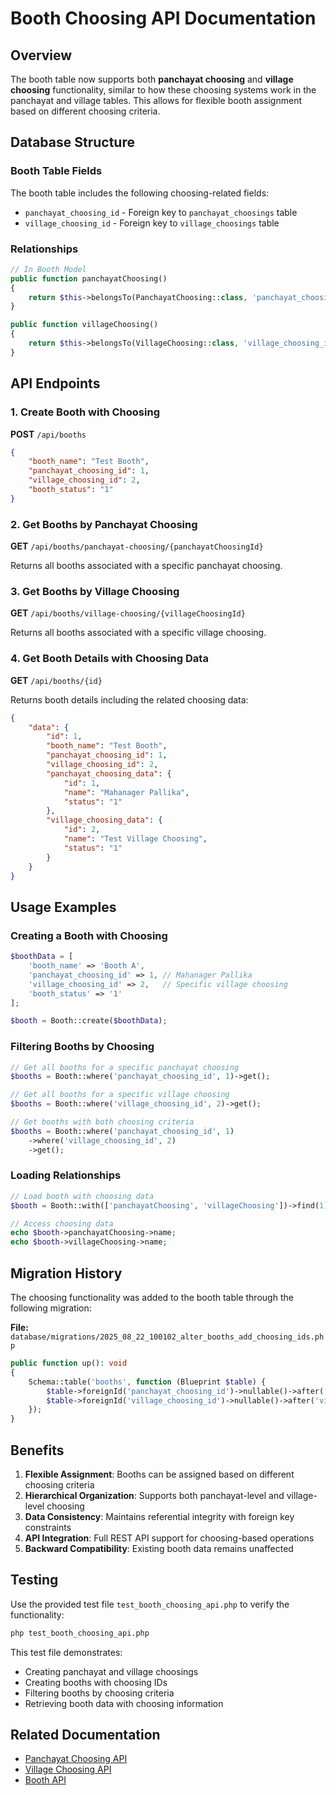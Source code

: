 # Booth Choosing API Documentation

## Overview

The booth table now supports both **panchayat choosing** and **village choosing** functionality, similar to how these choosing systems work in the panchayat and village tables. This allows for flexible booth assignment based on different choosing criteria.

## Database Structure

### Booth Table Fields

The booth table includes the following choosing-related fields:

- `panchayat_choosing_id` - Foreign key to `panchayat_choosings` table
- `village_choosing_id` - Foreign key to `village_choosings` table

### Relationships

```php
// In Booth Model
public function panchayatChoosing()
{
    return $this->belongsTo(PanchayatChoosing::class, 'panchayat_choosing_id');
}

public function villageChoosing()
{
    return $this->belongsTo(VillageChoosing::class, 'village_choosing_id');
}
```

## API Endpoints

### 1. Create Booth with Choosing

**POST** `/api/booths`

```json
{
    "booth_name": "Test Booth",
    "panchayat_choosing_id": 1,
    "village_choosing_id": 2,
    "booth_status": "1"
}
```

### 2. Get Booths by Panchayat Choosing

**GET** `/api/booths/panchayat-choosing/{panchayatChoosingId}`

Returns all booths associated with a specific panchayat choosing.

### 3. Get Booths by Village Choosing

**GET** `/api/booths/village-choosing/{villageChoosingId}`

Returns all booths associated with a specific village choosing.

### 4. Get Booth Details with Choosing Data

**GET** `/api/booths/{id}`

Returns booth details including the related choosing data:

```json
{
    "data": {
        "id": 1,
        "booth_name": "Test Booth",
        "panchayat_choosing_id": 1,
        "village_choosing_id": 2,
        "panchayat_choosing_data": {
            "id": 1,
            "name": "Mahanager Pallika",
            "status": "1"
        },
        "village_choosing_data": {
            "id": 2,
            "name": "Test Village Choosing",
            "status": "1"
        }
    }
}
```

## Usage Examples

### Creating a Booth with Choosing

```php
$boothData = [
    'booth_name' => 'Booth A',
    'panchayat_choosing_id' => 1, // Mahanager Pallika
    'village_choosing_id' => 2,   // Specific village choosing
    'booth_status' => '1'
];

$booth = Booth::create($boothData);
```

### Filtering Booths by Choosing

```php
// Get all booths for a specific panchayat choosing
$booths = Booth::where('panchayat_choosing_id', 1)->get();

// Get all booths for a specific village choosing
$booths = Booth::where('village_choosing_id', 2)->get();

// Get booths with both choosing criteria
$booths = Booth::where('panchayat_choosing_id', 1)
    ->where('village_choosing_id', 2)
    ->get();
```

### Loading Relationships

```php
// Load booth with choosing data
$booth = Booth::with(['panchayatChoosing', 'villageChoosing'])->find(1);

// Access choosing data
echo $booth->panchayatChoosing->name;
echo $booth->villageChoosing->name;
```

## Migration History

The choosing functionality was added to the booth table through the following migration:

**File:** `database/migrations/2025_08_22_100102_alter_booths_add_choosing_ids.php`

```php
public function up(): void
{
    Schema::table('booths', function (Blueprint $table) {
        $table->foreignId('panchayat_choosing_id')->nullable()->after('panchayat_id')->constrained('panchayat_choosings')->nullOnDelete();
        $table->foreignId('village_choosing_id')->nullable()->after('village_choosing')->constrained('village_choosings')->nullOnDelete();
    });
}
```

## Benefits

1. **Flexible Assignment**: Booths can be assigned based on different choosing criteria
2. **Hierarchical Organization**: Supports both panchayat-level and village-level choosing
3. **Data Consistency**: Maintains referential integrity with foreign key constraints
4. **API Integration**: Full REST API support for choosing-based operations
5. **Backward Compatibility**: Existing booth data remains unaffected

## Testing

Use the provided test file `test_booth_choosing_api.php` to verify the functionality:

```bash
php test_booth_choosing_api.php
```

This test file demonstrates:
- Creating panchayat and village choosings
- Creating booths with choosing IDs
- Filtering booths by choosing criteria
- Retrieving booth data with choosing information

## Related Documentation

- [Panchayat Choosing API](./CHOOSING_SYSTEM_GUIDE.md)
- [Village Choosing API](./CHOOSING_SYSTEM_GUIDE.md)
- [Booth API](./BOOTH_API.md)
